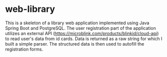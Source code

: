 # web-library
This is a skeleton of a library web application implemented using Java Spring Boot and PostgreSQL. The user registration part of the application utilizes an external API (https://microblink.com/products/blinkid/cloud-api) to read user's data from id cards. Data is returned as a raw string for which I built a simple parser. The structured data is then used to autofill the registration forms.
